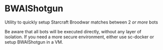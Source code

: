 # BWAIShotgun
Utility to quickly setup Starcraft Broodwar matches between 2 *or more* bots

Be aware that all bots will be executed directly, without any layer of isolation. If you need a more secure environment, either use sc-docker or setup BWAIShotgun in a VM.
